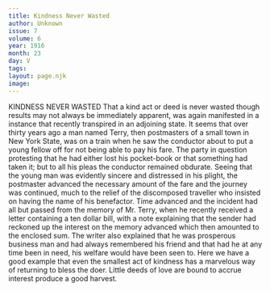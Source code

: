 ```yaml
---
title: Kindness Never Wasted
author: Unknown
issue: 7
volume: 6
year: 1916
month: 23
day: V
tags:
layout: page.njk
image:
---
```

KINDNESS NEVER WASTED      That a kind act or deed is never wasted though results may not always be immediately apparent, was again manifested in a instance that recently transpired in an adjoining state.       It seems that over thirty years ago a man named Terry, then postmasters of a small town in New York State, was on a train when he saw the conductor about to put a young fellow off for not being able to pay his fare. The party in question protesting that he had either lost his pocket-book or that something had taken it; but to all his pleas the conductor remained obdurate. Seeing that the young man was evidently sincere and distressed in his plight, the postmaster advanced the necessary amount of the fare and the journey was continued, much to the relief of the discomposed traveller who insisted on having the name of his benefactor.       Time advanced and the incident had all but passed from the memory of Mr. Terry, when he recently received a letter containing a ten dollar bill, with a note explaining that the sender had reckoned up the interest on the memory advanced which then amounted to the enclosed sum. The writer also explained that he was prosperous business man and had always remembered his friend and that had he at any time been in need, his welfare would have been seen to. Here we have a good example that even the smallest act of kindness has a marvelous way of returning to bless the doer. Little deeds of love are bound to accrue interest produce a good harvest. 


